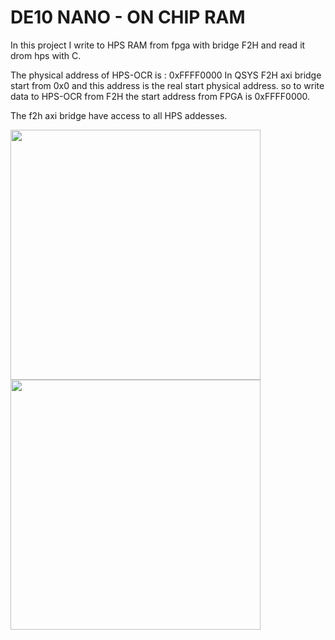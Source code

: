 # DE10 NANO - ON CHIP RAM 
In this project I write to HPS RAM from fpga with bridge F2H and read it drom hps with C.

The physical address of HPS-OCR is : 0xFFFF0000
In QSYS F2H axi bridge start from 0x0 and this address is the real start physical address. so to write data to HPS-OCR from F2H the start address from FPGA is 0xFFFF0000.

The f2h axi bridge have access to all HPS addesses. 

<img src="https://user-images.githubusercontent.com/34484321/158373176-0a760233-e156-4a1d-9d09-bef990c5f2b2.png" width="400" height="400" />
<img src="https://user-images.githubusercontent.com/34484321/158373560-95fe11d2-e1f6-43ae-a253-4991b91e2816.jpg" width="400" height="400" />
